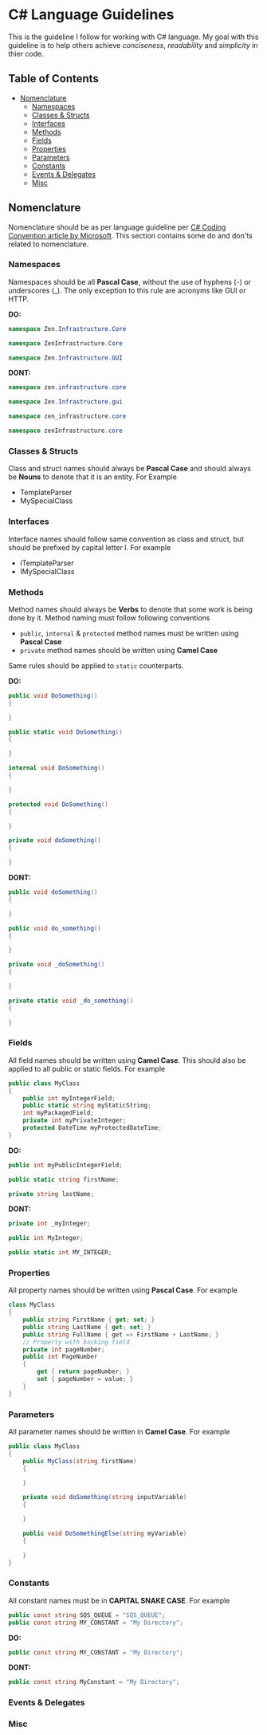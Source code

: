 # C# Language Guidelines
This is the guideline I follow for working with C# language. My goal with this guideline is to help others achieve *conciseness*, *readability* and *simplicity* in thier code.

## Table of Contents
- [Nomenclature](#Nomenclature)
    + [Namespaces](#Namespaces)
    + [Classes & Structs](#Classes%20&%20Structs)
    + [Interfaces](#Interfaces)
    + [Methods](#Methods)
    + [Fields](#Fields)
    + [Properties](#Properties)
    + [Parameters](#Parameters)
    + [Constants](#Constants)
    + [Events & Delegates](#Events%20&%20Delegates)
    + [Misc](#Misc)

## Nomenclature
Nomenclature should be as per language guideline per [C# Coding Convention article by Microsoft](https://docs.microsoft.com/en-us/dotnet/csharp/fundamentals/coding-style/coding-conventions). This section contains some do and don'ts related to nomenclature.

### Namespaces
Namespaces should be all **Pascal Case**, without the use of hyphens (-) or underscores (_). The only exception to this rule are acronyms like GUI or HTTP.

**DO:**
```csharp
namespace Zen.Infrastructure.Core
```

```csharp
namespace ZenInfrastructure.Core
```

```csharp
namespace Zen.Infrastructure.GUI
```

**DONT:**
```csharp
namespace zen.infrastructure.core
```

```csharp
namespace Zen.Infrastructure.gui
```

```csharp
namespace zen_infrastructure.core
```

```csharp
namespace zenInfrastructure.core
```
### Classes & Structs
Class and struct names should always be **Pascal Case** and should always be **Nouns** to denote that it is an entity. For Example
- TemplateParser
- MySpecialClass

### Interfaces
Interface names should follow same convention as class and struct, but should be prefixed by capital letter I. For example
- ITemplateParser
- IMySpecialClass

### Methods
Method names should always be **Verbs** to denote that some work is being done by it. Method naming must follow following conventions
- `public`, `internal` & `protected` method names must be written using **Pascal Case**
- `private` method names should be written using **Camel Case**

Same rules should be applied to `static` counterparts.

**DO:**
```csharp
public void DoSomething()
{

}
```

```csharp
public static void DoSomething()
{

}
```

```csharp
internal void DoSomething()
{

}
```

```csharp
protected void DoSomething()
{

}
```

```csharp
private void doSomething()
{

}
```

**DONT:**
```csharp
public void doSomething()
{

}
```

```csharp
public void do_something()
{

}
```

```csharp
private void _doSomething()
{

}
```

```csharp
private static void _do_something()
{

}
```
### Fields
All field names should be written using **Camel Case**. This should also be applied to all public or static fields. For example
```csharp
public class MyClass
{
    public int myIntegerField;
    public static string myStaticString;
    int myPackagedField;
    private int myPrivateInteger;
    protected DateTime myProtectedDateTime;
}
```
**DO:**
```csharp
public int myPublicIntegerField;
```

```csharp
public static string firstName;
```

```csharp
private string lastName;
```

**DONT:**
```csharp
private int _myInteger;
```

```csharp
public int MyInteger;
```

```csharp
public static int MY_INTEGER;
```

### Properties
All property names should be written using **Pascal Case**. For example
```csharp
class MyClass
{
    public string FirstName { get; set; }
    public string LastName { get; set; }
    public string FullName { get => FirstName + LastName; }
    // Property with backing field
    private int pageNumber;
    public int PageNumber
    {
        get { return pageNumber; }
        set { pageNumber = value; }
    }
}
```

### Parameters
All parameter names should be written in **Camel Case**. For example
```csharp
public class MyClass
{
    public MyClass(string firstName)
    {

    }

    private void doSomething(string inputVariable)
    {

    }

    public void DoSomethingElse(string myVariable)
    {

    }
}
```
### Constants
All constant names must be in **CAPITAL SNAKE CASE**. For example
```csharp
public const string SQS_QUEUE = "SQS_QUEUE";
public const string MY_CONSTANT = "My Directory";
```

**DO:**
```csharp
public const string MY_CONSTANT = "My Directory";
```
**DONT:**
```csharp
public const string MyConstant = "My Directory";
```

### Events & Delegates
### Misc